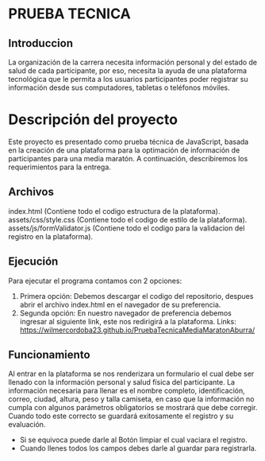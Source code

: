 # PRUEBA TECNICA
## Introduccion
La organización de la carrera necesita información personal y del estado de salud de cada participante, por eso, necesita la ayuda de una plataforma tecnológica que le permita a los usuarios participantes poder registrar su información desde sus computadores, tabletas o teléfonos móviles.

# Descripción del proyecto
Este proyecto es presentado como prueba técnica de JavaScript, basada en la creación de una plataforma para la optimación de información de participantes para una media maratón. A continuación, describiremos los requerimientos para la entrega.

## Archivos
index.html (Contiene todo el codigo estructura de la plataforma).
assets/css/style.css (Contiene todo el codigo de estilo de la plataforma).
assets/js/formValidator.js (Contiene todo el codigo para la validacion del registro en la plataforma).

## Ejecución
Para ejecutar el programa contamos con 2 opciones:
1. Primera opción: Debemos descargar el codigo del repositorio, despues abrir el archivo index.html en el navegador de su preferencia. 
2. Segunda opción: En nuestro navegador de preferencia debemos ingresar al siguiente link, este nos redirigirá a la plataforma. Links: https://wilmercordoba23.github.io/PruebaTecnicaMediaMaratonAburra/

## Funcionamiento
Al entrar en la plataforma se nos renderizara un formulario el cual debe ser llenado con la información personal y salud física del participante. La información necesaria para llenar es el nombre completo, identificación, correo, ciudad, altura, peso y talla camiseta, en caso que   la información no cumpla con algunos parámetros obligatorios se mostrará que debe corregir. Cuando todo este correcto se guardará exitosamente el registro y su evaluación. 
* Si se equivoca puede darle al Botón limpiar el cual vaciara el registro.
* Cuando llenes todos los campos debes darle al guardar para registrarla.
